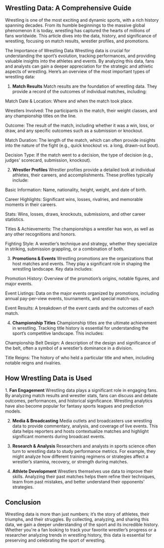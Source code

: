 <h2>Wrestling Data: A Comprehensive Guide</h2>
Wrestling is one of the most exciting and dynamic sports, with a rich history spanning decades. From its humble beginnings to the massive global phenomenon it is today, wrestling has captured the hearts of millions of fans worldwide. This article dives into the data, history, and significance of wrestling, focusing on match results, wrestler profiles, and promotions.

The Importance of Wrestling Data
Wrestling data is crucial for understanding the sport’s evolution, tracking performances, and providing valuable insights into the athletes and events. By analyzing this data, fans and analysts can gain a deeper appreciation for the strategic and athletic aspects of wrestling. Here’s an overview of the most important types of wrestling data:

1. <b>Match Results</b>
Match results are the foundation of wrestling data. They provide a record of the outcomes of individual matches, including:

Match Date & Location: Where and when the match took place.

Wrestlers Involved: The participants in the match, their weight classes, and any championship titles on the line.

Outcome: The result of the match, including whether it was a win, loss, or draw, and any specific outcomes such as a submission or knockout.

Match Duration: The length of the match, which can often provide insights into the nature of the fight (e.g., quick knockout vs. a long, drawn-out bout).

Decision Type: If the match went to a decision, the type of decision (e.g., judges' scorecard, submission, knockout).

2. <b>Wrestler Profiles</b>
Wrestler profiles provide a detailed look at individual athletes, their careers, and accomplishments. These profiles typically include:

Basic Information: Name, nationality, height, weight, and date of birth.

Career Highlights: Significant wins, losses, rivalries, and memorable moments in their careers.

Stats: Wins, losses, draws, knockouts, submissions, and other career statistics.

Titles & Achievements: The championships a wrestler has won, as well as any other recognitions and honors.

Fighting Style: A wrestler’s technique and strategy, whether they specialize in striking, submission grappling, or a combination of both.

3. <b>Promotions & Events</b>
Wrestling promotions are the organizations that host matches and events. They play a significant role in shaping the wrestling landscape. Key data includes:

Promotion History: Overview of the promotion’s origins, notable figures, and major events.

Event Listings: Data on the major events organized by promotions, including annual pay-per-view events, tournaments, and special match-ups.

Event Results: A breakdown of the event cards and the outcomes of each match.

4. <b>Championship Titles</b>
Championship titles are the ultimate achievement in wrestling. Tracking title history is essential for understanding the sport’s competitive landscape. This includes:

Championship Belt Design: A description of the design and significance of the belt, often a symbol of a wrestler’s dominance in a division.

Title Reigns: The history of who held a particular title and when, including notable reigns and rivalries.

<h2>How Wrestling Data is Used</h2>
1. <b>Fan Engagement</b>
Wrestling data plays a significant role in engaging fans. By analyzing match results and wrestler stats, fans can discuss and debate outcomes, performances, and historical significance. Wrestling analytics have also become popular for fantasy sports leagues and prediction models.

2. <b>Media & Broadcasting</b>
Media outlets and broadcasters use wrestling data to provide commentary, analysis, and coverage of live events. This data helps reporters and hosts contextualize matches and highlight significant moments during broadcast events.

4. <b>Research & Analysis</b>
Researchers and analysts in sports science often turn to wrestling data to study performance metrics. For example, they might analyze how different training regimens or strategies affect a wrestler’s stamina, recovery, or strength during matches.

5. <b>Athlete Development</b>
Wrestlers themselves use data to improve their skills. Analyzing their past matches helps them refine their techniques, learn from past mistakes, and better understand their opponents' strategies.

<h2>Conclusion</h2>
Wrestling data is more than just numbers; it’s the story of athletes, their triumphs, and their struggles. By collecting, analyzing, and sharing this data, we gain a deeper understanding of the sport and its incredible history. Whether you're a fan looking to track your favorite wrestler’s progress or a researcher analyzing trends in wrestling history, this data is essential for preserving and celebrating the sport of wrestling.
